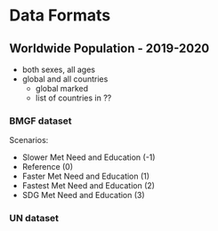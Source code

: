 # Data Formats

## Worldwide Population - 2019-2020

- both sexes, all ages
- global and all countries
	- global marked 
	- list of countries in ??

### BMGF dataset

Scenarios:

- Slower Met Need and Education (-1)
- Reference (0)
- Faster Met Need and Education (1)
- Fastest Met Need and Education (2)
- SDG Met Need and Education (3)

### UN dataset

